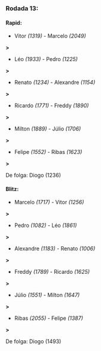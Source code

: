 ### Rodada 13:

#### Rapid:

* Vitor *(1319)*     -     Marcelo *(2049)*

 **>** 
* Léo *(1933)*     -     Pedro *(1225)*

 **>** 
* Renato *(1234)*     -     Alexandre *(1154)*

 **>** 
* Ricardo *(1771)*     -     Freddy *(1890)*

 **>** 
* Milton *(1889)*     -     Júlio *(1706)*

 **>** 
* Felipe *(1552)*     -     Ribas *(1623)*

 **>** 

De folga: Diogo (1236)

#### Blitz:

* Marcelo *(1717)*     -     Vitor *(1256)*

 **>** 
* Pedro *(1082)*     -     Léo *(1861)*

 **>** 
* Alexandre *(1183)*     -     Renato *(1006)*

 **>** 
* Freddy *(1789)*     -     Ricardo *(1625)*

 **>** 
* Júlio *(1551)*     -     Milton *(1647)*

 **>** 
* Ribas *(2055)*     -     Felipe *(1387)*

 **>** 

De folga: Diogo (1493)

